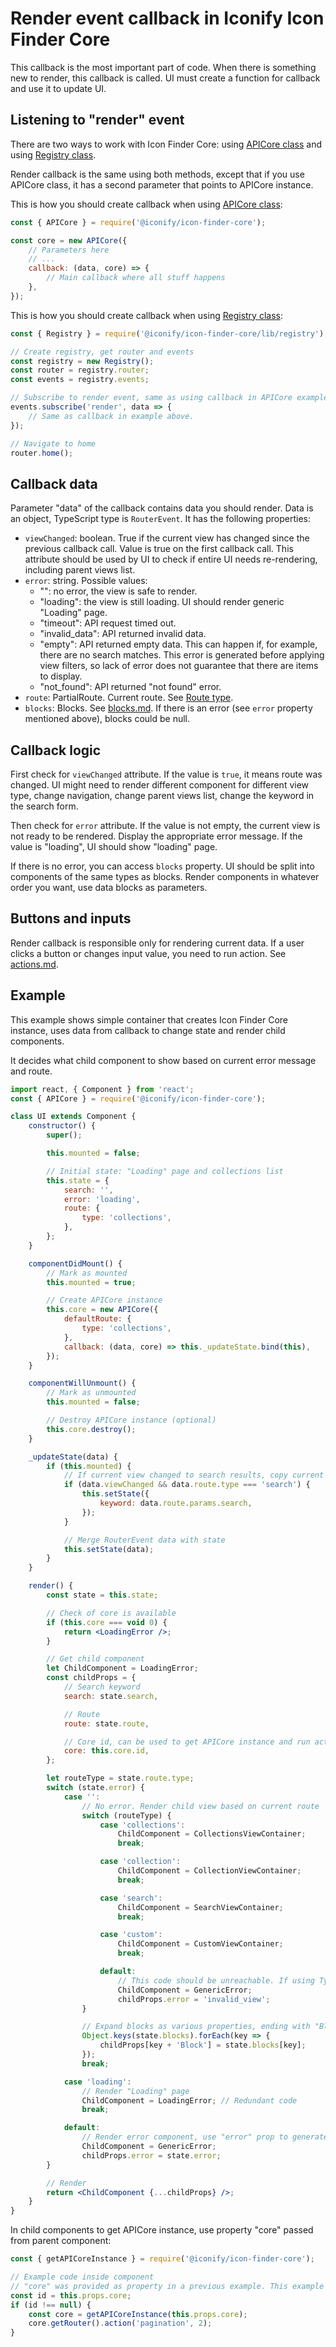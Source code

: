 # Render event callback in Iconify Icon Finder Core

This callback is the most important part of code. When there is something new to render, this callback is called. UI must create a function for callback and use it to update UI.

## Listening to "render" event

There are two ways to work with Icon Finder Core: using [APICore class](api-core.md) and using [Registry class](registry.md).

Render callback is the same using both methods, except that if you use APICore class, it has a second parameter that points to APICore instance.

This is how you should create callback when using [APICore class](api-core.md):

```js
const { APICore } = require('@iconify/icon-finder-core');

const core = new APICore({
	// Parameters here
	// ...
	callback: (data, core) => {
		// Main callback where all stuff happens
	},
});
```

This is how you should create callback when using [Registry class](registry.md):

```js
const { Registry } = require('@iconify/icon-finder-core/lib/registry');

// Create registry, get router and events
const registry = new Registry();
const router = registry.router;
const events = registry.events;

// Subscribe to render event, same as using callback in APICore example above
events.subscribe('render', data => {
	// Same as callback in example above.
});

// Navigate to home
router.home();
```

## Callback data

Parameter "data" of the callback contains data you should render. Data is an object, TypeScript type is `RouterEvent`. It has the following properties:

-   `viewChanged`: boolean. True if the current view has changed since the previous callback call. Value is true on the first callback call. This attribute should be used by UI to check if entire UI needs re-rendering, including parent views list.
-   `error`: string. Possible values:
    -   "": no error, the view is safe to render.
    -   "loading": the view is still loading. UI should render generic "Loading" page.
    -   "timeout": API request timed out.
    -   "invalid_data": API returned invalid data.
    -   "empty": API returned empty data. This can happen if, for example, there are no search matches. This error is generated before applying view filters, so lack of error does not guarantee that there are items to display.
    -   "not_found": API returned "not found" error.
-   `route`: PartialRoute. Current route. See [Route type](types.md#route).
-   `blocks`: Blocks. See [blocks.md](blocks.md). If there is an error (see `error` property mentioned above), blocks could be null.

## Callback logic

First check for `viewChanged` attribute. If the value is `true`, it means route was changed. UI might need to render different component for different view type, change navigation, change parent views list, change the keyword in the search form.

Then check for `error` attribute. If the value is not empty, the current view is not ready to be rendered. Display the appropriate error message. If the value is "loading", UI should show "loading" page.

If there is no error, you can access `blocks` property. UI should be split into components of the same types as blocks. Render components in whatever order you want, use data blocks as parameters.

## Buttons and inputs

Render callback is responsible only for rendering current data. If a user clicks a button or changes input value, you need to run action. See [actions.md](actions.md).

## Example

This example shows simple container that creates Icon Finder Core instance, uses data from callback to change state and render child components.

It decides what child component to show based on current error message and route.

```jsx
import react, { Component } from 'react';
const { APICore } = require('@iconify/icon-finder-core');

class UI extends Component {
	constructor() {
		super();

		this.mounted = false;

		// Initial state: "Loading" page and collections list
		this.state = {
			search: '',
			error: 'loading',
			route: {
				type: 'collections',
			},
		};
	}

	componentDidMount() {
		// Mark as mounted
		this.mounted = true;

		// Create APICore instance
		this.core = new APICore({
			defaultRoute: {
				type: 'collections',
			},
			callback: (data, core) => this._updateState.bind(this),
		});
	}

	componentWillUnmount() {
		// Mark as unmounted
		this.mounted = false;

		// Destroy APICore instance (optional)
		this.core.destroy();
	}

	_updateState(data) {
		if (this.mounted) {
			// If current view changed to search results, copy current search keyword from route
			if (data.viewChanged && data.route.type === 'search') {
				this.setState({
					keyword: data.route.params.search,
				});
			}

			// Merge RouterEvent data with state
			this.setState(data);
		}
	}

	render() {
		const state = this.state;

		// Check of core is available
		if (this.core === void 0) {
			return <LoadingError />;
		}

		// Get child component
		let ChildComponent = LoadingError;
		const childProps = {
			// Search keyword
			search: state.search,

			// Route
			route: state.route,

			// Core id, can be used to get APICore instance and run action
			core: this.core.id,
		};

		let routeType = state.route.type;
		switch (state.error) {
			case '':
				// No error. Render child view based on current route
				switch (routeType) {
					case 'collections':
						ChildComponent = CollectionsViewContainer;
						break;

					case 'collection':
						ChildComponent = CollectionViewContainer;
						break;

					case 'search':
						ChildComponent = SearchViewContainer;
						break;

					case 'custom':
						ChildComponent = CustomViewContainer;
						break;

					default:
						// This code should be unreachable. If using TypeScript add check for "never" type here
						ChildComponent = GenericError;
						childProps.error = 'invalid_view';
				}

				// Expand blocks as various properties, ending with "Block", such as blocks.icons becomes iconsBlock
				Object.keys(state.blocks).forEach(key => {
					childProps[key + 'Block'] = state.blocks[key];
				});
				break;

			case 'loading':
				// Render "Loading" page
				ChildComponent = LoadingError; // Redundant code
				break;

			default:
				// Render error component, use "error" prop to generate error message
				ChildComponent = GenericError;
				childProps.error = state.error;
		}

		// Render
		return <ChildComponent {...childProps} />;
	}
}
```

In child components to get APICore instance, use property "core" passed from parent component:

```js
const { getAPICoreInstance } = require('@iconify/icon-finder-core');

// Example code inside component
// "core" was provided as property in a previous example. This example is an addition to previous example.
const id = this.props.core;
if (id !== null) {
	const core = getAPICoreInstance(this.props.core);
	core.getRouter().action('pagination', 2);
}
```
